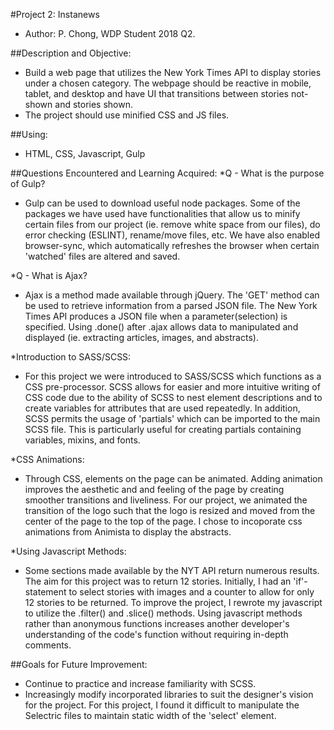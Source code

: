 #Project 2: Instanews 
* Author: P. Chong, WDP Student 2018 Q2.

##Description and Objective: 
- Build a web page that utilizes the New York Times API to display stories under a chosen category.  The webpage should be reactive in mobile, tablet, and desktop and have UI that transitions between stories not-shown and stories shown.  
- The project should use minified CSS and JS files.

##Using:
- HTML, CSS, Javascript, Gulp

##Questions Encountered and Learning Acquired:
*Q - What is the purpose of Gulp?
- Gulp can be used to download useful node packages.  Some of the packages we have used have functionalities that allow us to minify certain files from our project (ie. remove white space from our files), do error checking (ESLINT), rename/move files, etc.  We have also enabled browser-sync, which automatically refreshes the browser when certain 'watched' files are altered and saved.

*Q - What is Ajax?
- Ajax is a method made available through jQuery.  The 'GET' method can be used to retrieve information from a parsed JSON file.  The New York Times API produces a JSON file when a parameter(selection) is specified.  Using .done() after .ajax allows data to manipulated and displayed (ie. extracting articles, images, and abstracts).

*Introduction to SASS/SCSS:
- For this project we were introduced to SASS/SCSS which functions as a CSS pre-processor.  SCSS allows for easier and more intuitive writing of CSS code due to the ability of SCSS to nest element descriptions and to create variables for attributes that are used repeatedly.  In addition, SCSS permits the usage of 'partials' which can be imported to the main SCSS file.  This is particularly useful for creating partials containing variables, mixins, and fonts.

*CSS Animations:
- Through CSS, elements on the page can be animated.  Adding animation improves the aesthetic and and feeling of the page by creating smoother transitions and liveliness.  For our project, we animated the transition of the logo such that the logo is resized and moved from the center of the page to the top of the page.  I chose to incoporate css animations from Animista to display the abstracts.

*Using Javascript Methods:
- Some sections made available by the NYT API return numerous results.  The aim for this project was to return 12 stories.  Initially, I had an 'if'-statement to select stories with images and a counter to allow for only 12 stories to be returned.  To improve the project, I rewrote my javascript to utilize the .filter() and .slice() methods.  Using javascript methods rather than anonymous functions increases another developer's understanding of the code's function without requiring in-depth comments.

##Goals for Future Improvement:
- Continue to practice and increase familiarity with SCSS.
- Increasingly modify incorporated libraries to suit the designer's vision for the project.  For this project, I found it difficult to manipulate the Selectric files to maintain static width of the 'select' element.
